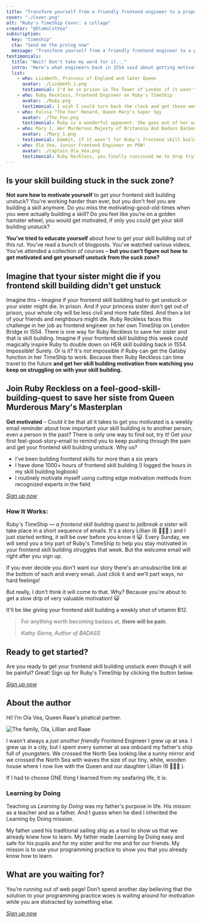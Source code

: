 ```yaml
---
title: "Transform yourself from a friendly frontend engineer to a proper princess-life-saving skill builder"
cover: "./Cover.png"
alt: "Ruby's TimeShip Cover: a collage"
creator: "@OlaHolstVea"
subscription:
  key: "timeship"
  cta: "Send me the prolog now"
  message: "Transform yourself from a friendly frontend engineer to a proper princess life saving skill builder."
testimonials:
  title: "Wait! Don't take my word for it..."
  intro: "Here’s what engineers back in 1554 said about getting motivated by Lillian (6 🏴‍☠️👸 ) and me:"
  list:
    - who: Lizabeth, Princess of England and later Queen
      avatar: ./Lizabeth_1.png
      testimonial: I'd be in prison in The Tower of London if it wasn't for Ruby's frontend skill building. And you dear reader probably wouldn't have for example William Shakespear's plays. Where would Shakespear's plays have been without my years of golden rule and the following Golden Age of Pirates? Gone if Mary 1 had won. Don't thank me, thank my half sister Ruby Reckless.
    - who: Ruby Reckless, Frontend Engineer on Ruby's TimeShip
      avatar: ./Ruby.png
      testimonial: I wish I could turn back the clock and get these weekly motivation reminders when I first started my frontend skill building - it would have saved me hours in the suck zone. I always thought I could FORCE myself to do frontend skill building - but I hit a wall and realized I needed help to get to next level of my own motivation game.
    - who: Fulvia "The Fox" Renard, Queen Mary's Super Spy
      avatar: ./The_Fox.png
      testimonial: Ruby is a wonderful opponent. She goes out of her way to make my life interesting and will challenge me and do the things that – though I might not always want them done to me – are crucial to keeping me motivated to build my skills as a scary super spy."
    - who: Mary 1, Her Murderous Majesty of Britannia And Badass Backend Engineer
      avatar: ./Mary_1.png
      testimonial: Dammit, if it wasn't for Ruby's frontend skill building MY iron hand would have ruled Britannia and Britannia would have Ruled the Waves. And then the Web. Forever....
    - who: Ola Vea, Junior Frontend Engineer on POW!
      avatar: ./Captain_Ola_Vea.png
      testimonial: Ruby Reckless, you finally convinced me to drop trying to practice several programming skills at once. I’ve now focused on Gatsby functions practice since the start of June 2021. Just wanted to say thank you.
---
```


## Is your skill building stuck in the suck zone?

**Not sure how to motivate yourself** to get your frontend skill building unstuck? You're working harder than ever, but you don't feel you are building a skill anymore. Do you miss the motivating-good-old-times when you were actually building a skill? Do you feel like you’re on a golden hamster wheel, you would get motivated, if only you could get your skill building unstuck?

**You’ve tried to educate yourself** about how to get your skill building out of this rut. You’ve read a bunch of blogposts. You’ve watched various videos. You’ve attended a collection of courses – **but you can’t figure out how to get motivated and get yourself unstuck from the suck zone?**

## Imagine that tyour sister might die if you frontend skill building didn't get unstuck

Imagine this – Imagine if your frontend skill building had to get unstuck or your sister might die. In prison. And if your princess sister don't get out of prison, your whole city will be less civil and more hate filled. And then a lot of your friends and neighbours might die. Ruby Reckless faces this challenge in her job as frontend engineer on her own TimeShip on London Bridge in 1554. There is one way for Ruby Reckless to save her sister and that is skill building. Imagine if your frontend skill building this week could magically inspire Ruby to double down on HER skill building back in 1554. Impossible! Surely. Or is it? It's not impossible if Ruby can get the Gatsby function in her TimeShip to work. Because then Ruby Reckless can time travel to the future **and get her skill building motivation from watching you keep on struggling on with your skill building.**

## Join Ruby Reckless on a feel-good-skill-building-quest to save her siste from Queen Murderous Mary's Masterplan

**Get motivated** – Could it be that all it takes to get you motivated is a weekly email reminder about how important your skill building is to another person, even a person in the past? There is only one way to find out, try it! Get your first feel-good-story-email to remind you to keep pushing through the pain and get your frontend skill building unstuck. Why us?

- I’ve been building frontend skills for more than a six years
- I have done 1000+ hours of frontend skill building (I logged the hours in my skill building logbook)
- I routinely motivate myself using cutting edge motivation methods from recognized experts in the field

[_Sign up now_](#signup)

### How It Works:

Ruby's TimeShip — _a frontend skill building quest to jailbreak a sister_ will take place in a short sequence of emails. It's a story Lillian (6 🏴‍☠️👸 ) and I just started writing, it will be over before you know it 😺. Every Sunday, we will send you a tiny part of Ruby's TimeShip to help you stay motivated in your frontend skill building struggles that week. But the welcome email will right after you sign up.

If you ever decide you don't want our story there's an unsubscribe link at the bottom of each and every email. Just click it and we'll part ways, no hard feelings!

But really, I don't think it will come to that. Why? Because you're about to get a slow drip of very valuable motivation! 😺

It'll be like giving your frontend skill building a weekly shot of vitamin B12.

> For anything worth becoming badass at, **there will be pain**.
>
> <cite>Kathy Sierra, Author of BADASS</cite>

## Ready to get started?

Are you ready to get your frontend skill building unstuck even though it will be painful? Great! Sign up for Ruby's TimeShip by clicking the button below.

[_Sign up now_](#signup)

## About the author

Hi! I’m Ola Vea, Queen Raae's piratical partner.

![The family, Ola, Lillian and Raae](/Family.png)

I wasn't always a _just another friendly_ Frontend Engineer I grew up at sea. I grew up in a city, but I spent every summer at sea onboard my father's ship full of youngsters. We crossed the North Sea looking like a sunny mirror and we crossed the North Sea with waves the size of our tiny, white, wooden house where I now live with the Queen and our daughter Lillian (6 🏴‍☠️👸 ).

If I had to choose ONE thing I learned from my seafaring life, it is:

### Learning by Doing

Teaching us _Learning by Doing_ was my father's purpose in life. His misson as a teacher and as a father.
And I guess when he died I inherited the Learning by Doing mission.

My father used his traditional sailing ship as a tool to show us that we already knew how to learn. My father made Learning by Doing easy and safe for his pupils and for my sister and for me and for our friends. My misson is to use your programming practice to show you that you already know how to learn.

## What are you waiting for?

You’re running out of web page! Don’t spend another day believing that the solution to your programming practice woes is waiting around for motivation while you are distracted by something else.

[_Sign up now_](#signup)
